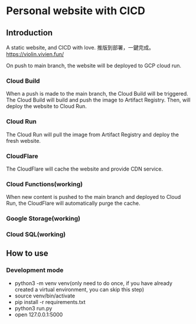 # Personal website with CICD
## Introduction
A static website, and CICD with love.
推版到部署，一鍵完成。
https://violin.vivien.fun/

On push to main branch, the website will be deployed to GCP cloud run.

### Cloud Build
When a push is made to the main branch, the Cloud Build will be triggered. The Cloud Build will build and push the image to Artifact Registry. Then, will deploy the website to Cloud Run.

### Cloud Run
The Cloud Run will pull the image from Artifact Registry and deploy the fresh website.

### CloudFlare
The CloudFlare will cache the website and provide CDN service.

### Cloud Functions(working)
When new content is pushed to the main branch and deployed to Cloud Run, the CloudFlare will automatically purge the cache.

### Google Storage(working)

### Cloud SQL(working)


## How to use
### Development mode
* python3 -m venv venv(only need to do once, if you have already created a virtual environment, you can skip this step)
* source venv/bin/activate
* pip install -r requirements.txt
* python3 run.py
* open 127.0.0.1:5000
